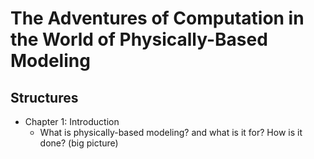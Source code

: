 # The Adventures of Computation in the World of Physically-Based Modeling

## Structures
  * Chapter 1: Introduction
    * What is physically-based modeling? and what is it for? How is it done? (big picture)
  
